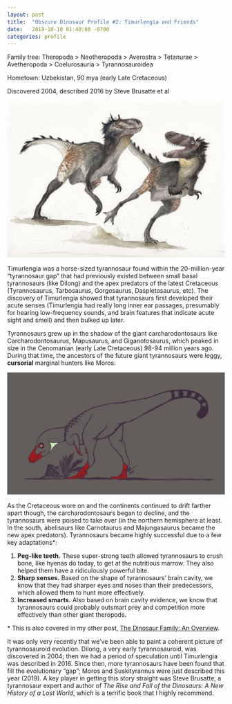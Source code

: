 ```yaml
---
layout: post
title:  "Obscure Dinosaur Profile #2: Timurlengia and Friends"
date:   2019-10-10 01:40:08 -0700
categories: profile
---
```

Family tree: Theropoda > Neotheropoda > Averostra > Tetanurae > Avetheropoda > Coelurosauria > Tyrannosauroidea

Hometown: Uzbekistan, 90 mya (early Late Cretaceous)

Discovered 2004, described 2016 by Steve Brusatte et al

![timurlengia](/assets/timurlengia.jpg)

Timurlengia was a horse-sized tyrannosaur found within the 20-million-year “tyrannosaur gap” that had previously existed between small basal tyrannosaurs (like Dilong) and the apex predators of the latest Cretaceous (Tyrannosaurus, Tarbosaurus, Gorgosaurus, Daspletosaurus, etc).  The discovery of Timurlengia showed that tyrannosaurs first developed their acute senses (Timurlengia had really long inner ear passages, presumably for hearing low-frequency sounds, and brain features that indicate acute sight and smell) and then bulked up later.

Tyrannosaurs grew up in the shadow of the giant carcharodontosaurs like Carcharodontosaurus, Mapusaurus, and Giganotosaurus, which peaked in size in the Cenomanian (early Late Cretaceous) 98-94 million years ago.  During that time, the ancestors of the future giant tyrannosaurs were leggy, **cursorial** marginal hunters like Moros:

![moros](/assets/moros.png)

As the Cretaceous wore on and the continents continued to drift farther apart though, the carcharodontosaurs began to decline, and the tyrannosaurs were poised to take over (in the northern hemisphere at least.  In the south, abelisaurs like Carnotaurus and Majungasaurus became the new apex predators).  Tyrannosaurs became highly successful due to a few key adaptations\*:

1. **Peg-like teeth.** These super-strong teeth allowed tyrannosaurs to crush bone, like hyenas do today, to get at the nutritious marrow. They also helped them have a ridiculously powerful bite.
2. **Sharp senses.** Based on the shape of tyrannosaurs’ brain cavity, we know that they had sharper eyes and noses than their predecessors, which allowed them to hunt more effectively.
3. **Increased smarts.** Also based on brain cavity evidence, we know that tyrannosaurs could probably outsmart prey and competition more effectively than other giant theropods.

\* This is also covered in my other post, [The Dinosaur Family: An Overview](http://obscuredinosaurfacts.com/blog/post/2019/09/11/dinosaur-family-overview.html).
 
It was only very recently that we’ve been able to paint a coherent picture of tyrannosauroid evolution.  Dilong, a very early tyrannosauroid, was discovered in 2004; then we had a period of speculation until Timurlengia was described in 2016.  Since then, more tyrannosaurs have been found that fill the evolutionary “gap”; Moros and Suskityrannus were just described this year (2019).  A key player in getting this story straight was Steve Brusatte, a tyrannosaur expert and author of _The Rise and Fall of the Dinosaurs: A New History of a Lost World_, which is a terrific book that I highly recommend.